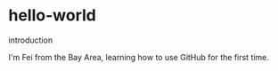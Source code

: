 # hello-world
introduction

I'm Fei from the Bay Area, learning how to use GitHub for the first time. 
